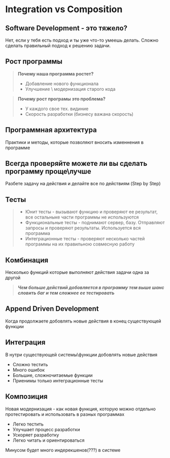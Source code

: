 # Integration vs Composition
## Software Development - это тяжело?
 Нет, если у тебя есть подход и ты уже что-то умеешь делать. Сложно сделать правильный подход к решению задачи.
 
## Рост программы
> **Почему наша программа ростет?**
> - Добавление нового функционала
> - Улучшение \ модернизация старого кода

> **Почему рост програмы это проблема?**
> - У каждого свое тех. видиние
> - Скорость разработки (бизнесу важана скорость)

## Программная архитектура
Практики и методы, которые позволяют вносить изменнения в программе

## Всегда проверяйте можете ли вы сделать программу проще\лучше
Разбете задачу на действия и делайте все по действиям (Step by Step)

## Тесты
> - Юнит тесты - вызывают функцию и проверяют ее результат, все остальныке части программы не используются
> - Функциональные тесты - поднимают сервер, базу. Отправляют запросы и проверяют результаты. Используется вся программа
> - Интеграционные тесты - проверяют несколько частей программы на их правильною совмесную работу

## Кoмбинация
Несколько функций которые выполняют действия задачи одна за другой

> ***Чем больше действий добовляется в программу тем выше шанс словить баг и тем сложнее ее тестировать***

## Append  Driven Development
Когда продолжаете добовлять новые действия в конец существующей функции

## Интеграция
В нутри существующей системы\функции добовлять новые действия
- Сложно тестить
- Много ошибок
- Большие, сложночитаемые функции
- Приенимы только интеграционные тесты 

## Композиция
Новая модернизация -  как новая функция, которую можно отдельно протестировать и использовать в разных программах

- Легко тестить
- Улучшает процесс разработки
- Ускоряет разработку
- Легко читать и ориентироваться

Минусом будет много индерекшенов(???) в системе 
 


